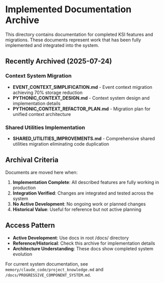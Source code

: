 # Implemented Documentation Archive

This directory contains documentation for completed KSI features and migrations. These documents represent work that has been fully implemented and integrated into the system.

## Recently Archived (2025-07-24)

### Context System Migration
- **EVENT_CONTEXT_SIMPLIFICATION.md** - Event context migration achieving 70% storage reduction
- **PYTHONIC_CONTEXT_DESIGN.md** - Context system design and implementation details  
- **PYTHONIC_CONTEXT_REFACTOR_PLAN.md** - Migration plan for unified context architecture

### Shared Utilities Implementation
- **SHARED_UTILITIES_IMPROVEMENTS.md** - Comprehensive shared utilities migration eliminating code duplication

## Archival Criteria

Documents are moved here when:
1. **Implementation Complete**: All described features are fully working in production
2. **Integration Verified**: Changes are integrated and tested across the system
3. **No Active Development**: No ongoing work or planned changes
4. **Historical Value**: Useful for reference but not active planning

## Access Pattern

- **Active Development**: Use docs in root /docs/ directory
- **Reference/Historical**: Check this archive for implementation details
- **Architecture Understanding**: These docs show completed system evolution

For current system documentation, see `memory/claude_code/project_knowledge.md` and `/docs/PROGRESSIVE_COMPONENT_SYSTEM.md`.
